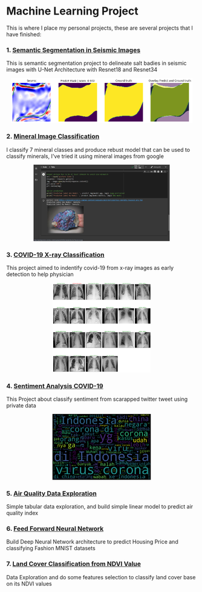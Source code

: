 # Machine Learning Project
 
This is where I place my personal projects, these are several projects that I have finished:

### 1. [Semantic Segmentation in Seismic Images](https://github.com/said-rasidin/ML_Project/tree/master/Seismic%20Segmentation)   
This is semantic segmentation project to delineate salt badies in seismic images with U-Net Architecture with Resnet18 and Resnet34   
<p align="center">
<img src="./Seismic%20Segmentation/predic1.png" width="480">   
</p>   

### 2. [Mineral Image Classification](https://github.com/said-rasidin/ML_Project/tree/master/Mineral_Image_Classification)   
I classify 7 mineral classes and produce rebust model that can be used to classify minerals, I've tried it using mineral images from google  
<p align="center">
<img src="./Mineral_Image_Classification/Screenshot%20(65).png" width="360">   
</p>   

### 3. [COVID-19 X-ray Classification](https://github.com/said-rasidin/ML_Project/tree/master/COVID-19%20X-ray)    
This project aimed to indentify covid-19 from x-ray images as early detection to help physician   
<p align="center">
<img src="./COVID-19%20X-ray/resnet18_predict.png" width="260"> 
</p>    

### 4. [Sentiment Analysis COVID-19](https://github.com/said-rasidin/ML_Project/tree/master/Sentiment%20Analysis%20Covid-19)   
This Project about classify sentiment from scarapped twitter tweet using private data   
<p align="center">
<img src="./Sentiment%20Analysis%20Covid-19/words_cloud_neg.png" width="260"> 
</p>    

### 5. [Air Quality Data Exploration](https://github.com/said-rasidin/ML_Project/tree/master/Air_Quality)    
Simple tabular data exploration, and build simple linear model to predict air quality index   

### 6. [Feed Forward Neural Network](https://github.com/said-rasidin/ML_Project/tree/master/Neural%20Net)   
Build Deep Neural Network architecture to predict Housing Price and classifying Fashion MNIST datasets   

### 7. [Land Cover Classification from NDVI Value](https://github.com/said-rasidin/ML_Project/tree/master/land_cover_NDVI)
Data Exploration and do some features selection to classify land cover base on its NDVI values    

